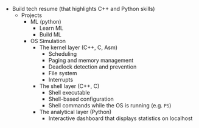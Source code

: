 - Build tech resume (that highlights C++ and Python skills)
  - Projects
    - ML (python)
      - Learn ML
      - Build ML
    - OS Simulation
      - The kernel layer (C++, C, Asm)
        - Scheduling
        - Paging and memory management
        - Deadlock detection and prevention
        - File system
        - Interrupts
      - The shell layer (C++, C)
        - Shell executable
        - Shell-based configuration
        - Shell commands while the OS is running (e.g. `PS`)
      - The analytical layer (Python)
        - Interactive dashboard that displays statistics on localhost